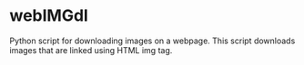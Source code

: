 # webIMGdl
Python script for downloading images on a webpage.
This script downloads images that are linked using HTML img tag.
